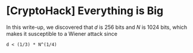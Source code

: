 # [CryptoHack] Everything is Big

In this write-up, we discovered that 𝑑 is 256 bits and 𝑁 is 1024 bits,
which makes it susceptible to a Wiener attack since

  ```
  d < (1/3) * N^(1/4)
  ```



